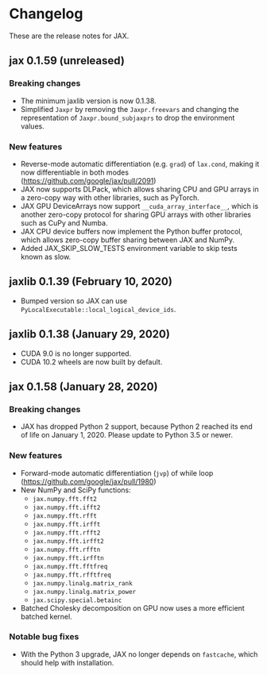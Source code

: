 # Changelog

These are the release notes for JAX.

## jax 0.1.59 (unreleased)

### Breaking changes

* The minimum jaxlib version is now 0.1.38.
* Simplified `Jaxpr` by removing the `Jaxpr.freevars` and changing the 
  representation of `Jaxpr.bound_subjaxprs` to drop the environment values. 

### New features

* Reverse-mode automatic differentiation (e.g. `grad`) of `lax.cond`, making it
  now differentiable in both modes (https://github.com/google/jax/pull/2091)
* JAX now supports DLPack, which allows sharing CPU and GPU arrays in a
  zero-copy way with other libraries, such as PyTorch.
* JAX GPU DeviceArrays now support `__cuda_array_interface__`, which is another
  zero-copy protocol for sharing GPU arrays with other libraries such as CuPy
  and Numba.
* JAX CPU device buffers now implement the Python buffer protocol, which allows
  zero-copy buffer sharing between JAX and NumPy.
* Added JAX_SKIP_SLOW_TESTS environment variable to skip tests known as slow.

## jaxlib 0.1.39 (February 10, 2020)

* Bumped version so JAX can use `PyLocalExecutable::local_logical_device_ids`.

## jaxlib 0.1.38 (January 29, 2020)

* CUDA 9.0 is no longer supported.
* CUDA 10.2 wheels are now built by default.

## jax 0.1.58 (January 28, 2020)

### Breaking changes

* JAX has dropped Python 2 support, because Python 2 reached its end of life on
  January 1, 2020. Please update to Python 3.5 or newer.

### New features

* Forward-mode automatic differentiation (`jvp`) of while loop
  (https://github.com/google/jax/pull/1980)
* New NumPy and SciPy functions:
  * `jax.numpy.fft.fft2`
  * `jax.numpy.fft.ifft2`
  * `jax.numpy.fft.rfft`
  * `jax.numpy.fft.irfft`
  * `jax.numpy.fft.rfft2`
  * `jax.numpy.fft.irfft2`
  * `jax.numpy.fft.rfftn`
  * `jax.numpy.fft.irfftn`
  * `jax.numpy.fft.fftfreq`
  * `jax.numpy.fft.rfftfreq`
  * `jax.numpy.linalg.matrix_rank`
  * `jax.numpy.linalg.matrix_power`
  * `jax.scipy.special.betainc`
* Batched Cholesky decomposition on GPU now uses a more efficient batched
  kernel.


### Notable bug fixes

* With the Python 3 upgrade, JAX no longer depends on `fastcache`, which should
  help with installation.

